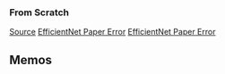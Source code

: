 ### From Scratch
[Source](https://youtu.be/_OZsGQHB41s?si=ZznFgKKojH30bOLR)
[EfficientNet Paper Error](https://github.com/tensorflow/tpu/issues/383)
[EfficientNet Paper Error](https://github.com/lukemelas/EfficientNet-PyTorch/issues/13)


## Memos

